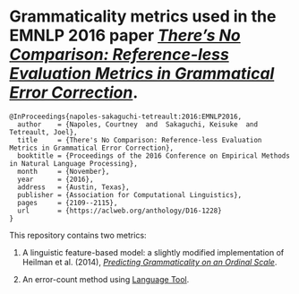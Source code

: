 # Grammaticality metrics used in the EMNLP 2016 paper [_There’s No Comparison: Reference-less Evaluation Metrics in Grammatical Error Correction_](https://www.aclweb.org/anthology/D/D16/D16-1228.pdf).

```
@InProceedings{napoles-sakaguchi-tetreault:2016:EMNLP2016,
  author    = {Napoles, Courtney  and  Sakaguchi, Keisuke  and  Tetreault, Joel},
  title     = {There's No Comparison: Reference-less Evaluation Metrics in Grammatical Error Correction},
  booktitle = {Proceedings of the 2016 Conference on Empirical Methods in Natural Language Processing},
  month     = {November},
  year      = {2016},
  address   = {Austin, Texas},
  publisher = {Association for Computational Linguistics},
  pages     = {2109--2115},
  url       = {https://aclweb.org/anthology/D16-1228}
}
```

This repository contains two metrics:

1. A linguistic feature-based model: a slightly modified implementation of Heilman et al. (2014), [*Predicting Grammaticality on an Ordinal Scale*](http://www.aclweb.org/anthology/P14-2029).

2. An error-count method using [Language Tool](https://languagetool.org/).


